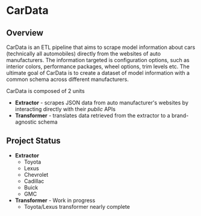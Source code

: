# CarData

## Overview
CarData is an ETL pipeline that aims to scrape model information about cars (technically all automobiles)
directly from the websites of auto manufacturers.  The information targeted is configuration options,
such as interior colors, performance packages, wheel options, trim levels etc. The ultimate goal of CarData
is to create a dataset of model information with a common schema across different manufacturers.

CarData is composed of 2 units
- **Extractor** - scrapes JSON data from auto manufacturer's websites by interacting directly with their *public* APIs
- **Transformer** - translates data retrieved from the extractor to a brand-agnostic schema

## Project Status
- **Extractor**
  - Toyota
  - Lexus
  - Chevrolet
  - Cadillac
  - Buick
  - GMC
- **Transformer** - Work in progress
  - Toyota/Lexus transformer nearly complete